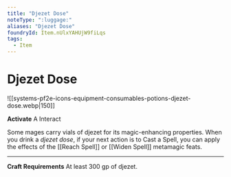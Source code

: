 ```yaml
---
title: "Djezet Dose"
noteType: ":luggage:"
aliases: "Djezet Dose"
foundryId: Item.nUlxYAHUjW9fiLqs
tags:
  - Item
---
```


# Djezet Dose
![[systems-pf2e-icons-equipment-consumables-potions-djezet-dose.webp|150]]

**Activate** A Interact

Some mages carry vials of djezet for its magic-enhancing properties. When you drink a _djezet dose_, if your next action is to Cast a Spell, you can apply the effects of the [[Reach Spell]] or [[Widen Spell]] metamagic feats.

* * *

**Craft Requirements** At least 300 gp of djezet.
